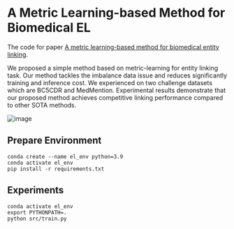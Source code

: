 # A Metric Learning-based Method for Biomedical EL

The code for paper [A metric learning-based method for biomedical entity linking](https://www.frontiersin.org/articles/10.3389/frma.2023.1247094/full).

We proposed a simple method based on metric-learning for entity linking task. Our method tackles the imbalance data issue and reduces significantly training and inference cost. We experienced on two challenge datasets which are BC5CDR and MedMention. Experimental results demonstrate that our proposed method achieves competitive linking performance compared to other SOTA methods.


![image](https://github.com/dinhngoc267/a-metric-learning-based-method-for-biomedical-entity-linking/assets/49720223/13d8d191-75ae-4092-997e-05504c31524e)

## Prepare Environment

```
conda create --name el_env python=3.9
conda activate el_env
pip install -r requirements.txt
```

## Experiments

```
conda activate el_env
export PYTHONPATH=.
python src/train.py
```


